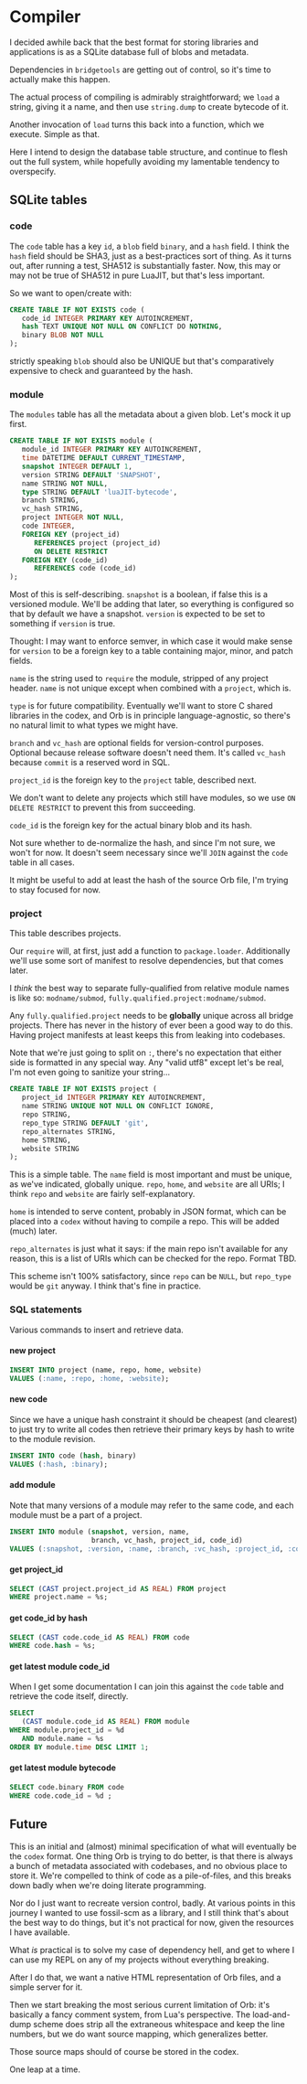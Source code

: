 # Compiler


I decided awhile back that the best format for storing libraries and
applications is as a SQLite database full of blobs and metadata.


Dependencies in ``bridgetools`` are getting out of control, so it's time to
actually make this happen.


The actual process of compiling is admirably straightforward; we ``load`` a
string, giving it a name, and then use ``string.dump`` to create bytecode of it.


Another invocation of ``load`` turns this back into a function, which we
execute.  Simple as that.


Here I intend to design the database table structure, and continue to flesh
out the full system, while hopefully avoiding my lamentable tendency to
overspecify.


## SQLite tables


### code

  The ``code`` table has a key ``id``, a ``blob`` field ``binary``, and a
``hash`` field.  I think the ``hash`` field should be SHA3, just as a
best-practices sort of thing. As it turns out, after running a test, SHA512 is
substantially faster.  Now, this may or may not be true of SHA512 in pure
LuaJIT, but that's less important.


So we want to open/create with:

```sql
CREATE TABLE IF NOT EXISTS code (
   code_id INTEGER PRIMARY KEY AUTOINCREMENT,
   hash TEXT UNIQUE NOT NULL ON CONFLICT DO NOTHING,
   binary BLOB NOT NULL
);
```

strictly speaking ``blob`` should also be UNIQUE but that's comparatively
expensive to check and guaranteed by the hash.


### module

  The ``modules`` table has all the metadata about a given blob. Let's mock it
up first.

```sql
CREATE TABLE IF NOT EXISTS module (
   module_id INTEGER PRIMARY KEY AUTOINCREMENT,
   time DATETIME DEFAULT CURRENT_TIMESTAMP,
   snapshot INTEGER DEFAULT 1,
   version STRING DEFAULT 'SNAPSHOT',
   name STRING NOT NULL,
   type STRING DEFAULT 'luaJIT-bytecode',
   branch STRING,
   vc_hash STRING,
   project INTEGER NOT NULL,
   code INTEGER,
   FOREIGN KEY (project_id)
      REFERENCES project (project_id)
      ON DELETE RESTRICT
   FOREIGN KEY (code_id)
      REFERENCES code (code_id)
);
```

Most of this is self-describing. ``snapshot`` is a boolean, if false this is a
versioned module.  We'll be adding that later, so everything is configured so
that by default we have a snapshot.  ``version`` is expected to be set to
something if ``version`` is true.


Thought: I may want to enforce semver, in which case it would make sense for
``version`` to be a foreign key to a table containing major, minor, and patch
fields.


``name`` is the string used to ``require`` the module, stripped of any project
header.  ``name`` is not unique except when combined with a ``project``, which
is.


``type`` is for future compatibility. Eventually we'll want to store C shared
libraries in the codex, and Orb is in principle language-agnostic, so there's
no natural limit to what types we might have.


``branch`` and ``vc_hash`` are optional fields for version-control purposes.
Optional because release software doesn't need them.  It's called ``vc_hash``
because ``commit`` is a reserved word in SQL.


``project_id`` is the foreign key to the ``project`` table, described next.


We don't want to delete any projects which still have modules, so we use
``ON DELETE RESTRICT`` to prevent this from succeeding.


``code_id`` is the foreign key for the actual binary blob and its hash.


Not sure whether to de-normalize the hash, and since I'm not sure, we won't
for now.  It doesn't seem necessary since we'll ``JOIN`` against the ``code``
table in all cases.


It might be useful to add at least the hash of the source Orb file, I'm
trying to stay focused for now.


### project

This table describes projects.


Our ``require`` will, at first, just add a function to ``package.loader``.
Additionally we'll use some sort of manifest to resolve dependencies,
but that comes later.


I _think_ the best way to separate fully-qualified from relative module names
is like so: ``modname/submod``, ``fully.qualified.project:modname/submod``.


Any ``fully.qualified.project`` needs to be **globally** unique across all bridge
projects.  There has never in the history of ever been a good way to do this.
Having project manifests at least keeps this from leaking into codebases.


Note that we're just going to split on ``:``, there's no expectation that either
side is formatted in any special way.  Any "valid utf8" except let's be real,
I'm not even going to sanitize your string...

```sql
CREATE TABLE IF NOT EXISTS project (
   project_id INTEGER PRIMARY KEY AUTOINCREMENT,
   name STRING UNIQUE NOT NULL ON CONFLICT IGNORE,
   repo STRING,
   repo_type STRING DEFAULT 'git',
   repo_alternates STRING,
   home STRING,
   website STRING
);
```

This is a simple table. The ``name`` field is most important and must be unique,
as we've indicated, globally unique. ``repo``, ``home``, and ``website`` are all
URIs; I think ``repo`` and ``website`` are fairly self-explanatory.


``home`` is intended to serve content, probably in JSON format, which can be
placed into a ``codex`` without having to compile a repo.  This will be added
(much) later.


``repo_alternates`` is just what it says: if the main repo isn't available for
any reason, this is a list of URIs which can be checked for the repo.  Format
TBD.


This scheme isn't 100% satisfactory, since ``repo`` can be ``NULL``, but
``repo_type`` would be ``git`` anyway. I think that's fine in practice.


### SQL statements

Various commands to insert and retrieve data.


#### new project


```sql
INSERT INTO project (name, repo, home, website)
VALUES (:name, :repo, :home, :website);
```
#### new code

Since we have a unique hash constraint it should be cheapest (and clearest)
to just try to write all codes then retrieve their primary keys by hash to
write to the module revision.

```sql
INSERT INTO code (hash, binary)
VALUES (:hash, :binary);
```
#### add module

  Note that many versions of a module may refer to the same code, and each
module must be a part of a project.

```sql
INSERT INTO module (snapshot, version, name,
                    branch, vc_hash, project_id, code_id)
VALUES (:snapshot, :version, :name, :branch, :vc_hash, :project_id, :code_id);
```
#### get project_id

```sql
SELECT (CAST project.project_id AS REAL) FROM project
WHERE project.name = %s;
```
#### get code_id by hash

```sql
SELECT (CAST code.code_id AS REAL) FROM code
WHERE code.hash = %s;
```
#### get latest module code_id

When I get some documentation I can join this against the ``code`` table and
retrieve the code itself, directly.

```sql
SELECT
   (CAST module.code_id AS REAL) FROM module
WHERE module.project_id = %d
   AND module.name = %s
ORDER BY module.time DESC LIMIT 1;
```
#### get latest module bytecode

```sql
SELECT code.binary FROM code
WHERE code.code_id = %d ;
```
## Future

  This is an initial and (almost) minimal specification of what will
eventually be the ``codex`` format.  One thing Orb is trying to do better, is
that there is always a bunch of metadata associated with codebases, and no
obvious place to store it.  We're compelled to think of code as a
pile-of-files, and this breaks down badly when we're doing literate
programming.


Nor do I just want to recreate version control, badly. At various points in
this journey I wanted to use fossil-scm as a library, and I still think that's
about the best way to do things, but it's not practical for now, given the
resources I have available.


What _is_ practical is to solve my case of dependency hell, and get to where
I can use my REPL on any of my projects without everything breaking.


After I do that, we want a native HTML representation of Orb files, and a
simple server for it.


Then we start breaking the most serious current limitation of Orb: it's
basically a fancy comment system, from Lua's perspective.  The load-and-dump
scheme does strip all the extraneous whitespace and keep the line numbers,
but we do want source mapping, which generalizes better.


Those source maps should of course be stored in the codex.


One leap at a time.







